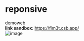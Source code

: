 # reponsive
demoweb
<br>
**link sandbox:** https://flm3t.csb.app/ <br>
![image](https://user-images.githubusercontent.com/63847215/124224363-17ddde80-db38-11eb-83bc-0591d17d79b3.png)
